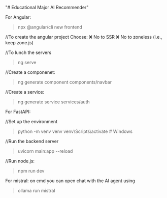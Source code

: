 "# Educational Major AI Recommender" 



For Angular:

>npx @angular/cli new frontend

//To create the angular project Choose:
❌ No to SSR
❌ No to zoneless (i.e., keep zone.js)

//To lunch the servers
>ng serve                                       


//Create a componenet:
>ng generate component components/navbar

//Create a service:
>ng generate service services/auth



For FastAPI:

//Set up the environment
>python -m venv venv
>venv\Scripts\activate  # Windows

//Run the backend server
>uvicorn main:app --reload


//Run node.js:
>npm run dev



For mistral:
on cmd you can open chat with the AI agent using
>ollama run mistral


